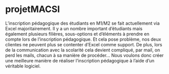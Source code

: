 # projetMACSI
L’inscription pédagogique des étudiants en M1/M2 se fait actuellement via Excel majoritairement. 
Il y a un nombre important d’étudiants mais également plusieurs filières, sous-options et d’éléments à prendre en compte lors de l’inscription pédagogique.
Et cela pose problème, nos deux clientes ne peuvent plus se contenter d’Excel comme support. 
De plus, lors de la communication avec la scolarité cela devient compliqué, par mail, 
on perd les mails, chacun à sa manière de procéder... 
Nous voulons donc créer une meilleure manière de réaliser l’inscription pédagogique à l’aide d’un véritable logiciel.
